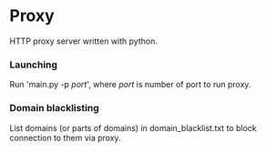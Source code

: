 # Proxy
HTTP proxy server written with python.

### Launching

Run 'main.py -p *port*', where *port* is number of port to run proxy.
  
### Domain blacklisting

List domains (or parts of domains) in domain_blacklist.txt to block connection to them via proxy.
